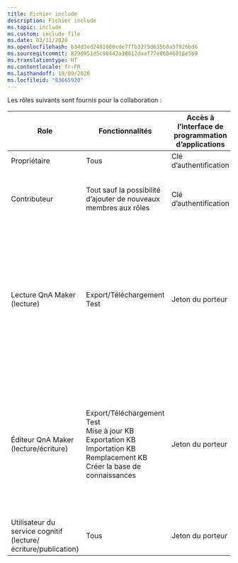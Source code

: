```yaml
---
title: Fichier include
description: Fichier include
ms.topic: include
ms.custom: include file
ms.date: 03/11/2020
ms.openlocfilehash: b34d3ed2481600cde7ffb3275d635b8a57926bd6
ms.sourcegitcommit: 829d951d5c90442a38012daaf77e86046018e5b9
ms.translationtype: HT
ms.contentlocale: fr-FR
ms.lasthandoff: 10/09/2020
ms.locfileid: "83665920"
---
```

Les rôles suivants sont fournis pour la collaboration :

|Role|Fonctionnalités|Accès à l’interface de programmation d’applications|Autorisations des API|
|--|--|--|--|
|Propriétaire|Tous|Clé d’authentification|Tous|
|Contributeur|Tout sauf la possibilité d’ajouter de nouveaux membres aux rôles|Clé d’authentification|Tout sauf la possibilité d’ajouter de nouveaux membres aux rôles|
|Lecture QnA Maker<br>(lecture)|Export/Téléchargement<br>Test|Jeton du porteur|1. Téléchargement de l’API KB<br>2. Classement des API KB pour l’API utilisateur<br>3. Obtenir des détails sur la base de connaissances<br>4. Téléchargement des modifications<br>Génération de la réponse |
|Éditeur QnA Maker<br>(lecture/écriture)|Export/Téléchargement<br>Test<br>Mise à jour KB<br>Exportation KB<br>Importation KB<br>Remplacement KB<br>Créer la base de connaissances|Jeton du porteur|1. Création de l’API KB<br>2. Mise à jour de l’API KB<br>3. Remplacement de l’API KB<br>4. Remplacement des modifications<br>5. « API Train » [dans le nouveau modèle de service v5]|
|Utilisateur du service cognitif<br>(lecture/écriture/publication)|Tous|Jeton du porteur|Tous|